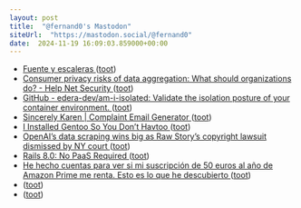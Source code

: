 ```yaml
---
layout: post
title:  "@fernand0's Mastodon"
siteUrl:  "https://mastodon.social/@fernand0"
date:  2024-11-19 16:09:03.859000+00:00
---
```

*  [Fuente y escaleras ](https://www.flickr.com/photos/fernand0/54123091649) ([toot](https://mastodon.social/@fernand0/113510484785713924))
*  [Consumer privacy risks of data aggregation: What should organizations do? - Help Net Security ](https://www.helpnetsecurity.com/2024/11/07/data-privacy-risks) ([toot](https://mastodon.social/@fernand0/113510346349321544))
*  [GitHub - edera-dev/am-i-isolated: Validate the isolation posture of your container environment. ](https://github.com/edera-dev/am-i-isolate) ([toot](https://mastodon.social/@fernand0/113509661576338452))
*  [Sincerely Karen \| Complaint Email Generator ](https://sincerelykaren.net) ([toot](https://mastodon.social/@fernand0/113509453500697119))
*  [I Installed Gentoo So You Don’t Havtoo ](https://hackaday.com/2024/11/04/i-installed-gentoo-so-you-dont-havtoo) ([toot](https://mastodon.social/@fernand0/113509088654477055))
*  [OpenAI’s data scraping wins big as Raw Story’s copyright lawsuit dismissed by NY court ](https://venturebeat.com/ai/openais-data-scraping-wins-big-as-raw-storys-copyright-lawsuit-dismissed-by-ny-court) ([toot](https://mastodon.social/@fernand0/113508911640689794))
*  [Rails 8.0: No PaaS Required ](https://rubyonrails.org/2024/11/7/rails-8-no-paas-require) ([toot](https://mastodon.social/@fernand0/113507938673611444))
*  [He hecho cuentas para ver si mi suscripción de 50 euros al año de Amazon Prime me renta. Esto es lo que he descubierto ](https://www.genbeta.com/a-fondo/he-hecho-cuentas-para-ver-mi-suscripcion-50-euros-al-ano-amazon-prime-me-renta-esto-que-he-descubiert) ([toot](https://mastodon.social/@fernand0/113507166347318051))
*  [ ](https://masto.es/@aperalesf) ([toot](https://mastodon.social/@fernand0/113506523706638739))
*  [ ](https://masto.es/@aperalesf) ([toot](https://mastodon.social/@fernand0/113505558400004644))

